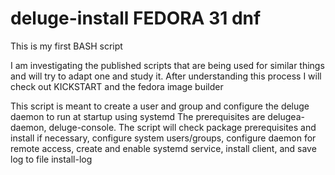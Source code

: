 # deluge-install FEDORA 31 dnf

This is my first BASH script

I am investigating the published scripts that are being used for similar things and will try to adapt one and study it.
After understanding this process I will check out KICKSTART and the fedora image builder

This script is meant to create a user and group and configure the deluge daemon to run at startup using systemd
The prerequisites are delugea-daemon, deluge-console.
The script will check package prerequisites and install if necessary, configure system users/groups,  configure daemon for remote 
access, create and enable systemd service, install client, and save log to file install-log
